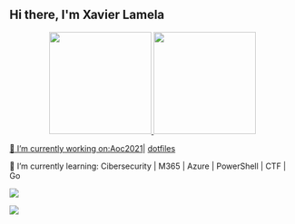 ## Hi there, I'm Xavier Lamela
<!--
**sirArthurDayne/sirArthurDayne** is a ✨ _special_ ✨ repository because its `README.md` (this file) appears on your GitHub profile.
Here are some ideas to get you started:
-->
<div align="center">
  <a href="https://github.com/sirArthurDayne">
  <img height="180em" src="https://github-readme-stats.vercel.app/api?username=sirArthurDayne&show_icons=true&theme=gruvbox&include_all_commits=true&count_private=true"/>
  <img height="180em" src="https://github-readme-stats.vercel.app/api/top-langs/?username=sirArthurDayne&layout=compact&langs_count=7&theme=gruvbox"/>
</div>

<div>
    <p>🔭 I’m currently working on:<a href="https://github.com/sirArthurDayne/aoc2021">Aoc2021</a>| <a href="https://github.com/sirArthurDayne/dotfiles">dotfiles</a> </p>
    <p>🌱 I’m currently learning: Cibersecurity | M365 | Azure | PowerShell | CTF | Go </p>
    <p><a href = "mailto:xavierivan2000@hotmail.com"><img src="https://img.shields.io/badge/Microsoft_Outlook-0078D4?style=for-the-badge&logo=microsoft-outlook&logoColor=white" target="_blank"></a></p>
    <p><a href="www.linkedin.com/in/xavier-lamela-b173a8223" target="_blank"><img src="https://img.shields.io/badge/-LinkedIn-%230077B5?style=for-the-badge&logo=linkedin&logoColor=white" target="_blank"></a></p>
</div>

